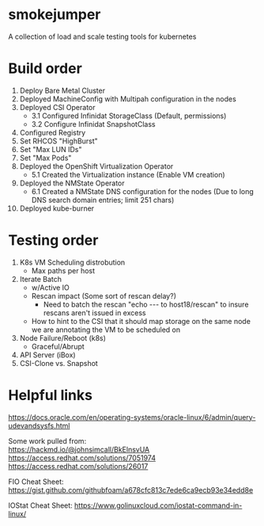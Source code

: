 # smokejumper
A collection of load and scale testing tools for kubernetes  

# Build order

1. Deploy Bare Metal Cluster
2. Deployed MachineConfig with Multipah configuration in the nodes
3. Deployed CSI Operator
   - 3.1 Configured Infinidat StorageClass (Default, permissions)
   - 3.2 Configure Infinidat SnapshotClass
4. Configured Registry
5. Set RHCOS "HighBurst"
6. Set "Max LUN IDs"
7. Set "Max Pods"
8. Deployed the OpenShift Virtualization Operator
   - 5.1 Created the Virtualization instance (Enable VM creation)
9. Deployed the NMState Operator
   - 6.1 Created a NMState DNS configuration for the nodes (Due to long DNS search domain entries; limit 251 chars)
10. Deployed kube-burner

# Testing order

1. K8s VM Scheduling distrobution
   - Max paths per host
2. Iterate Batch
   - w/Active IO
   - Rescan impact (Some sort of rescan delay?)
      - Need to batch the rescan "echo --- to host18/rescan" to insure rescans aren't issued in excess
   - How to hint to the CSI that it should map storage on the same node we are annotating the VM to be scheduled on
4. Node Failure/Reboot (k8s)
   - Graceful/Abrupt
5. API Server (iBox)
6. CSI-Clone vs. Snapshot

# Helpful links  
https://docs.oracle.com/en/operating-systems/oracle-linux/6/admin/query-udevandsysfs.html  

Some work pulled from:  
https://hackmd.io/@johnsimcall/BkElnsvUA  
https://access.redhat.com/solutions/7051974  
https://access.redhat.com/solutions/26017  

FIO Cheat Sheet:
https://gist.github.com/githubfoam/a678cfc813c7ede6ca9ecb93e34edd8e

IOStat Cheat Sheet:
https://www.golinuxcloud.com/iostat-command-in-linux/
